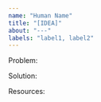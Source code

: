 ```yaml
---
name: "Human Name"
title: "[IDEA]"
about: "---"
labels: "label1, label2"
---
```


Problem:

Solution:

Resources:

